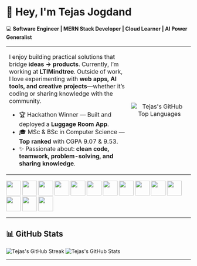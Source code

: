 # 👋 Hey, I'm Tejas Jogdand  

💻 **Software Engineer | MERN Stack Developer | Cloud Learner | AI Power Generalist**  
<div align="center">
<table style="border: none">
  <tr>
    <td width="66%" valign="top">
      <p>
        I enjoy building practical solutions that bridge <b>ideas → products</b>. Currently, I’m working at <b>LTIMindtree</b>.  
        Outside of work, I love experimenting with <b>web apps, AI tools, and creative projects</b>—whether it’s coding or sharing knowledge with the community.  
      </p>
      <ul>
        <li>🏆 Hackathon Winner — Built and deployed a <b>Luggage Room App</b>.</li>
        <li>🎓 MSc & BSc in Computer Science — <b>Top ranked</b> with CGPA 9.07 & 9.53.</li>
        <li>✨ Passionate about: <b>clean code, teamwork, problem-solving, and sharing knowledge</b>.</li>
      </ul>
    </td>
    <td width="34%" valign="middle" align="center"> 
      <img src="https://github-readme-stats.vercel.app/api/top-langs/?username=tejas-jogdand&theme=vue-dark&show_icons=true&hide_border=true&layout=compact" alt="Tejas's GitHub Top Languages" /> 
    </td>
  </tr>
</table>
  <p align="left"> 
  <img src="https://cdn.jsdelivr.net/gh/devicons/devicon/icons/java/java-original.svg" width="40" height="40"/>
  <img src="https://cdn.jsdelivr.net/gh/devicons/devicon/icons/python/python-original.svg" width="40" height="40"/>
  <img src="https://cdn.jsdelivr.net/gh/devicons/devicon/icons/c/c-original.svg" width="40" height="40"/>
  <img src="https://cdn.jsdelivr.net/gh/devicons/devicon/icons/html5/html5-original.svg" width="40" height="40"/>
  <img src="https://cdn.jsdelivr.net/gh/devicons/devicon/icons/css3/css3-original.svg" width="40" height="40"/>
  <img src="https://cdn.jsdelivr.net/gh/devicons/devicon/icons/javascript/javascript-original.svg" width="40" height="40"/>
  <img src="https://cdn.jsdelivr.net/gh/devicons/devicon/icons/react/react-original.svg" width="40" height="40"/>
  <img src="https://cdn.jsdelivr.net/gh/devicons/devicon/icons/bootstrap/bootstrap-original.svg" width="40" height="40"/>
  <img src="https://cdn.jsdelivr.net/gh/devicons/devicon/icons/nodejs/nodejs-original.svg" width="40" height="40"/>
  <img src="https://cdn.jsdelivr.net/gh/devicons/devicon/icons/express/express-original.svg" width="40" height="40"/>
  <img src="https://cdn.jsdelivr.net/gh/devicons/devicon/icons/php/php-original.svg" width="40" height="40"/>
  <img src="https://cdn.jsdelivr.net/gh/devicons/devicon/icons/mongodb/mongodb-original.svg" width="40" height="40"/>
  <img src="https://cdn.jsdelivr.net/gh/devicons/devicon/icons/git/git-original.svg" width="40" height="40"/>
  <img src="https://cdn.jsdelivr.net/gh/devicons/devicon/icons/github/github-original.svg" width="40" height="40"/>
</p>
</div>

---

## 📊 GitHub Stats  
![Tejas's GitHub Streak](https://github-readme-streak-stats.herokuapp.com/?user=tejas-jogdand&theme=vue-dark&hide_border=true)
![Tejas's GitHub Stats](https://github-readme-stats.vercel.app/api?username=tejas-jogdand&theme=vue-dark&show_icons=true&hide_border=true&count_private=true)

---
